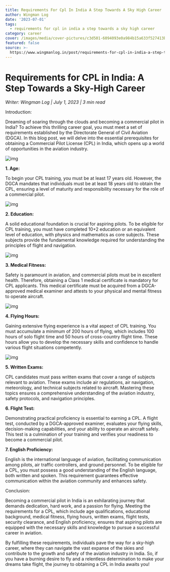 ```yaml
---
title: Requirements For Cpl In India A Step Towards A Sky High Career
author: Wingman Log
date: '2023-07-01'
tags:
  - requirements for cpl in india a step towards a sky high career
category: career
cover: /images/media/cover-pictures/c3d501-6094093e0a984b15a633f527413b1807-mv2-d07be0c1.jpg
featured: false
source: >-
  https://www.wingmanlog.in/post/requirements-for-cpl-in-india-a-step-towards-a-sky-high-career
---
```


# Requirements for CPL in India: A Step Towards a Sky-High Career

*Writer: Wingman Log | July 1, 2023 | 3 min read*

Introduction:

Dreaming of soaring through the clouds and becoming a commercial pilot in India? To achieve this thrilling career goal, you must meet a set of requirements established by the Directorate General of Civil Aviation (DGCA). In this blog post, we will delve into the essential prerequisites for obtaining a Commercial Pilot License (CPL) in India, which opens up a world of opportunities in the aviation industry.

![img](/images/media/blog-media/c3d501-6094093e0a984b15a633f527413b1807-mv2-24af6ba2.jpg)

**1\. Age:**

To begin your CPL training, you must be at least 17 years old. However, the DGCA mandates that individuals must be at least 18 years old to obtain the CPL, ensuring a level of maturity and responsibility necessary for the role of a commercial pilot.

![img](/images/media/blog-media/c3d501-f08ae1399cce4649aa63de61a4a4333c-mv2-07f33853.png)

**2\. Education:**

A solid educational foundation is crucial for aspiring pilots. To be eligible for CPL training, you must have completed 10+2 education or an equivalent level of education, with physics and mathematics as core subjects. These subjects provide the fundamental knowledge required for understanding the principles of flight and navigation.

![img](/images/media/blog-media/c3d501-814815a5f3ff4632b1bcb56b992a6591-mv2-32fa5eec.jpeg)

**3\. Medical Fitness:**

Safety is paramount in aviation, and commercial pilots must be in excellent health. Therefore, obtaining a Class 1 medical certificate is mandatory for CPL applicants. This medical certificate must be acquired from a DGCA-approved medical examiner and attests to your physical and mental fitness to operate aircraft.

![img](/images/media/blog-media/c3d501-326a220b381743358c8f3d0a6b3d0c88-mv2-85038eca.jpg)

**4\. Flying Hours:**

Gaining extensive flying experience is a vital aspect of CPL training. You must accumulate a minimum of 200 hours of flying, which includes 100 hours of solo flight time and 50 hours of cross-country flight time. These hours allow you to develop the necessary skills and confidence to handle various flight situations competently.

![img](/images/media/blog-media/c3d501-8670b741f0c241a8a4ef7f88ae097496-mv2-2c552e03.jpeg)

**5\. Written Exams:**

CPL candidates must pass written exams that cover a range of subjects relevant to aviation. These exams include air regulations, air navigation, meteorology, and technical subjects related to aircraft. Mastering these topics ensures a comprehensive understanding of the aviation industry, safety protocols, and navigation principles.

**6\. Flight Test:**

Demonstrating practical proficiency is essential to earning a CPL. A flight test, conducted by a DGCA-approved examiner, evaluates your flying skills, decision-making capabilities, and your ability to operate an aircraft safely. This test is a culmination of your training and verifies your readiness to become a commercial pilot.

**7\. English Proficiency:**

English is the international language of aviation, facilitating communication among pilots, air traffic controllers, and ground personnel. To be eligible for a CPL, you must possess a good understanding of the English language, both written and spoken. This requirement guarantees effective communication within the aviation community and enhances safety.

Conclusion:

Becoming a commercial pilot in India is an exhilarating journey that demands dedication, hard work, and a passion for flying. Meeting the requirements for a CPL, which include age qualifications, educational background, medical fitness, flying hours, written exams, flight tests, security clearance, and English proficiency, ensures that aspiring pilots are equipped with the necessary skills and knowledge to pursue a successful career in aviation.

By fulfilling these requirements, individuals pave the way for a sky-high career, where they can navigate the vast expanse of the skies and contribute to the growth and safety of the aviation industry in India. So, if you have a burning desire to fly and a relentless determination to make your dreams take flight, the journey to obtaining a CPL in India awaits you!
